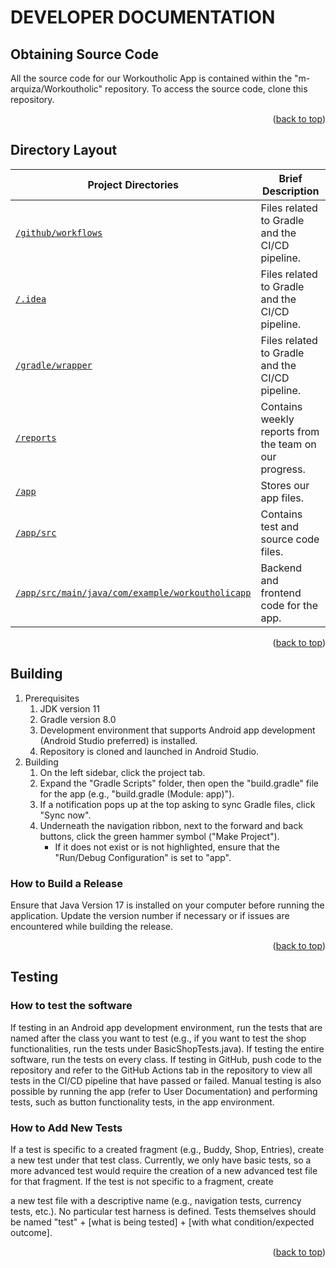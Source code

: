 
<a name="readme-top"></a>
# DEVELOPER DOCUMENTATION

## Obtaining Source Code
All the source code for our Workoutholic App is contained within the "m-arquiza/Workoutholic" repository. To access the source code, clone this repository.

<p align="right">(<a href="#readme-top">back to top</a>)</p>

## Directory Layout

| Project Directories     | Brief Description          |
|-------------------------|----------------------------|
| [`/github/workflows`](./github/workflows) | Files related to Gradle and the CI/CD pipeline. |
| [`/.idea`](./.idea) | Files related to Gradle and the CI/CD pipeline. |
| [`/gradle/wrapper`](./gradle/wrapper) | Files related to Gradle and the CI/CD pipeline. |
| [`/reports`](./reports) | Contains weekly reports from the team on our progress. |
| [`/app`](./app)         | Stores our app files.      |
| [`/app/src`](./app/src)         | Contains test and source code files.      |
| [`/app/src/main/java/com/example/workoutholicapp`](./app/src/main/java/com/example/workoutholicapp)         | Backend and frontend code for the app.     |

<p align="right">(<a href="#readme-top">back to top</a>)</p>

## Building
1. Prerequisites
    1. JDK version 11
    2. Gradle version 8.0
    3. Development environment that supports Android app development (Android Studio preferred) is installed.
    4. Repository is cloned and launched in Android Studio.
2. Building
    1. On the left sidebar, click the project tab.
    2. Expand the "Gradle Scripts" folder, then open the "build.gradle" file for the app (e.g., "build.gradle (Module: app)").
    3. If a notification pops up at the top asking to sync Gradle files, click "Sync now".
    4. Underneath the navigation ribbon, next to the forward and back buttons, click the green hammer symbol ("Make Project").
        - If it does not exist or is not highlighted, ensure that the "Run/Debug Configuration" is set to "app".

### How to Build a Release
Ensure that Java Version 17 is installed on your computer before running the application. Update the version number if necessary or if issues are encountered while building the release.

<p align="right">(<a href="#readme-top">back to top</a>)</p>

## Testing
### How to test the software
If testing in an Android app development environment, run the tests that are named after the class you want to test (e.g., if you want to test the shop functionalities, run the tests under BasicShopTests.java). If testing the entire software, run the tests on every class.
If testing in GitHub, push code to the repository and refer to the GitHub Actions tab in the repository to view all tests in the CI/CD pipeline that have passed or failed.
Manual testing is also possible by running the app (refer to User Documentation) and performing tests, such as button functionality tests, in the app environment.

### How to Add New Tests
If a test is specific to a created fragment (e.g., Buddy, Shop, Entries), create a new test under that test class. Currently, we only have basic tests, so a more advanced test would require the creation of a new advanced test file for that fragment. If the test is not specific to a fragment, create

 a new test file with a descriptive name (e.g., navigation tests, currency tests, etc.). No particular test harness is defined. Tests themselves should be named "test" + \[what is being tested\] + \[with what condition/expected outcome\].

<p align="right">(<a href="#readme-top">back to top</a>)</p>

